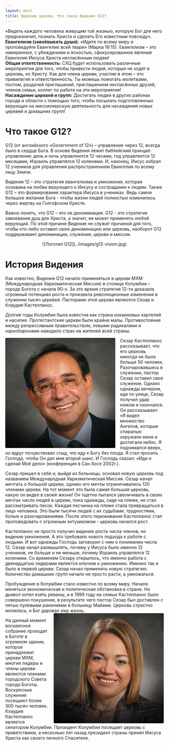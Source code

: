 ```yaml
---
layout: post
title: Видение церкви. Что такое Видение G12?
---
```

«Видеть каждого человека живущим той жизнью, которую Бог для него предназначил, познать Христа и сделать Его известным повсюду».  
**Евангелизм (завоёвывать души):** «Идите по всему миру и проповедуйте Евангелие всей твари» (Марка 16:15). Евангелизм – это намеренное, с убеждением и ясностью, сфокусированное явление Евангелия Иисуса Христа неспасённым людям!  
**Общая ответственность:** СХЦ будет использовать различные мероприятия для того, чтобы привести людей, которые не ходят в церковь, ко Христу. Как для члена церкви, участие в этом – это привилегия и ответственность. Ты можешь помогать молитвами, постом, раздачей приглашений, приглашением неспасённых друзей, членов семьи, коллег по работе на эти мероприятия!  
**Насаждение церквей и групп:** Достигать людей в других районах города и области с помощью того, чтобы посылать подготовленных верующих на миссионерскую деятельность для насаждения новых церквей и домашних групп!

# Что такое G12?

G12 (от английского «Government of 12») – управление через 12, всегда было в сердце Бога. В основе Видения лежит библейский принцип управления: день и ночь управляются 12 часами, год управляется 12 месяцами, Израиль управлялся 12 коленами. И, наконец, Иисус избрал 12 учеников для управления распространением Евангелия по всему лицу Земли.

Видение 12 – это стратегия евангелизма и умножения, которая основана на любви верующего к Иисусу и сострадании к людям. Также G12 – это формирование характера Иисуса в учениках. Ведь самое большое желание Бога - чтобы жизни людей полностью изменились через жертву на Голгофском Кресте.

Важно понять, что G12 – это не деноминация. G12 - это стратегия завоевания душ для Христа, а значит, ее может применять любой верующий. По этой причине Видение не служит причиной для того, чтобы кто-либо оставил свою деноминацию или церковь, наоборот G12 поддерживает деноминации, служения, церкви и миссии.
<center>![Логотип G12](../images/g12-vision.jpg)</center>

# История Видения

Как известно, Видение G12 начало применяться в церкви МХМ (Международная Харизматическая Миссия) в столице Колумбии – городе Богота с начала 90-х. За это время стратегия 12-ти доказала огромный потенциал роста и произвела революционные изменения в служении тысяч церквей. Пасторами этой церкви являются Сезар и Клаудия Кастелланос.

Долгие годы Колумбия была известна как страна кокаиновых картелей и насилия. Протестантские церкви были крайне малы. Противостояние между репрессивным правительством, левыми радикалами и наркобаронами наводило страх на жителей всей страны.

<img src="../images/Cesar-Castellanos.jpg" width="350px" style="float: left; margin-right: 15px; border-radius:3px">
Сезар Кастелланос рассказывает, что его церковь никогда не была больше 50 человек. Разочаровавшись в служении, пастор Сезар оставил свое служение. Однако однажды вечером, идя по улице, Сезар получил удар ножом и скончался. Он рассказывает: «Я видел множество Ангелов, которые спиралью окружали меня и достигали небес. Я поднимался вверх, но вдруг почувствовал стыд, что иду к Богу без плода. Я стал просить Господа, чтобы Он дал мне второй шанс. И Господь сказал: «Иди и сделай Моё дело» (конференция в Сан Хосе 2002г.).

Сезар пришел в себя и, выйдя из больницы, основал новую церковь под названием Международная Харизматическая Миссия. Сезар начал мечтать о большой церкви, однако его мечты ограничивались 120 членами церкви. На тот момент это была самая большая церковь, какую он видел в своей жизни! Он тщетно пытался увеличивать в своих мечтах число людей в церкви, пока однажды, сидя на пляже, не стал рассматривать песок. Каждая песчинка на пляже стала превращаться в лицо человека. Это были тысячи людей с их судьбами, трудностями, болью и разочарованиями. После этого переживания Кастелланос стал проповедовать с огромным энтузиазмом - церковь начался рост.

Кастелланос не просто получил видение роста числа членов, но видение умножения. А это требовало нового подхода к работе с людьми. И вот однажды Господь заговорил с ним о понимании числа 12. Сезар начал размышлять, почему у Иисуса было именно 12 учеников, не больше и не меньше, почему Израиль управлялся 12 коленами. Со временем Сезару открылось, что именно работа с двенадцатью лидерами является ключом к умножению. Именно так и было в первой церкви. Сезар начал применять новую стратегию. Количество домашних групп начало не просто расти, а умножаться.

Пробуждение в Колумбии стало известно по всему миру. Начала меняться экономическая и политическая обстановка в стране. Но дьявол хотел взять реванш, и в 1999 году на семью Кастелланос было совершено покушение, в результате чего пастор Сезар был доставлен с пятью пулевыми ранениями в больницу Майами. Церковь страстно молилась, и Бог даровал ему жизнь.
<img src="../images/Claudia-Castellanos.jpg" width="350px" style="float: right; margin-left: 15px; border-radius:3px">

На данный момент воскресное собрание проходит в Боготе в огромном здании, которое принадлежит церкви МХМ, многие лидеры и члены церкви являются членами городского Совета города Боготы. Воскресные служения посещают более 300 тысяч человек. Клаудия Кастелланос является сенатором Колумбии. Президент Колумбии посещает церковь с приветствием, а несколько лет назад президент страны принял Иисуса Христа как своего личного Спасителя.
